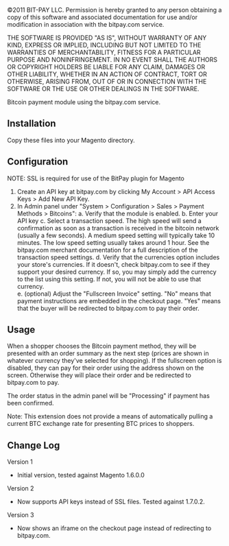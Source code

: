 ©2011 BIT-PAY LLC.
Permission is hereby granted to any person obtaining a copy of this software
and associated documentation for use and/or modification in association with
the bitpay.com service.

THE SOFTWARE IS PROVIDED "AS IS", WITHOUT WARRANTY OF ANY KIND, EXPRESS OR
IMPLIED, INCLUDING BUT NOT LIMITED TO THE WARRANTIES OF MERCHANTABILITY,
FITNESS FOR A PARTICULAR PURPOSE AND NONINFRINGEMENT. IN NO EVENT SHALL THE
AUTHORS OR COPYRIGHT HOLDERS BE LIABLE FOR ANY CLAIM, DAMAGES OR OTHER
LIABILITY, WHETHER IN AN ACTION OF CONTRACT, TORT OR OTHERWISE, ARISING FROM,
OUT OF OR IN CONNECTION WITH THE SOFTWARE OR THE USE OR OTHER DEALINGS IN
THE SOFTWARE.

Bitcoin payment module using the bitpay.com service.

Installation
------------
Copy these files into your Magento directory.

Configuration
-------------
NOTE: SSL is required for use of the BitPay plugin for Magento

1. Create an API key at bitpay.com by clicking My Account > API Access Keys > Add New API Key.
2. In Admin panel under "System > Configuration > Sales > Payment Methods > Bitcoins":
	a. Verify that the module is enabled.
	b. Enter your API key 
	c. Select a transaction speed.  The high speed will send a confirmation as soon as a transaction is received in the bitcoin network (usually a few seconds).  A medium speed setting will typically take 10 minutes.  The low speed setting usually takes around 1 hour.  See the bitpay.com merchant documentation for a full description of the transaction speed settings.
	d. Verify that the currencies option includes your store's currencies.  If it doesn't, check bitpay.com to see if they support your desired currency.  If so, you may simply add the currency to the list using this setting.  If not, you will not be able to use that currency.  
	e. (optional) Adjust the "Fullscreen Invoice" setting.  "No" means that payment instructions are embedded in the checkout page.  "Yes" means that the buyer will be redirected to bitpay.com to pay their order.

Usage
-----
When a shopper chooses the Bitcoin payment method, they will be presented with an order summary as the next step (prices are shown in whatever currency they've selected for shopping).  If the fullscreen option is disabled, they can pay for their order using the address shown on the screen.  Otherwise they will place their order and be redirected to bitpay.com to pay.

The order status in the admin panel will be "Processing" if payment has been confirmed. 

Note: This extension does not provide a means of automatically pulling a current BTC exchange rate for presenting BTC prices to shoppers.

Change Log
----------
Version 1
  - Initial version, tested against Magento 1.6.0.0

Version 2
  - Now supports API keys instead of SSL files.  Tested against 1.7.0.2.
 
Version 3
  - Now shows an iframe on the checkout page instead of redirecting to bitpay.com.
